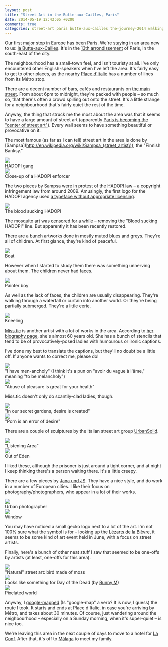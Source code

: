 ```yaml
---
layout: post
title: "Street Art in the Butte-aux-Cailles, Paris"
date: 2014-05-19 12:43:05 +0200
comments: true
categories: street-art paris butte-aux-cailles the-journey-2014 walking-tour sampsa miss-tic urbansolid janaundjs
---
```


Our first major stop in Europe has been Paris. We're staying in an area new to us: [la Butte-aux-Cailles](http://en.wikipedia.org/wiki/Butte-aux-Cailles). It's in the [13th arrondissement](http://en.wikipedia.org/wiki/13th_arrondissement_of_Paris) of Paris, in the south-east of the city. 

The neighbourhood has a small-town feel, and isn't touristy at all. I've only encountered other English-speakers when I've left the area. It's fairly easy to get to other places, as the nearby [Place d'Italie](http://en.wikipedia.org/wiki/Place_d'Italie) has a number of lines from its Métro stop.

There are a decent number of bars, cafés and restaurants on [the main street](https://www.google.com/maps/place/Rue+de+la+Butte+aux+Cailles/@48.8277143,2.3498739,17z/data=!3m1!4b1!4m2!3m1!1s0x47e67190f05e1315:0x4771112c8d0bf60b). From about 6pm to midnight, they're packed with people – so much so, that there's often a crowd spilling out onto the street. It's a little strange for a neighbourhood that's fairly quiet the rest of the time.

Anyway, the thing that struck me the most about the area was that it seems to have a large amount of street art (apparently [Paris is becoming the "center of street art"](http://www.bloomberg.com/news/2014-03-26/how-overprotective-paris-became-the-center-of-street-art-.html)). Every wall seems to have something beautiful or provocative on it. 

The most famous (as far as I can tell) street art in the area is done by [Sampsa](http://en.wikipedia.org/wiki/Sampsa_(street_artist\)), the "Finnish Banksy."

<div class="img">
  <img src="/images/the-journey/paris/butte-art/hadopi-2.jpg">
  <div class="alt">HADOPI gang</div>
</div>

<div class="img">
  <img src="/images/the-journey/paris/butte-art/hadopi.jpg">
  <div class="alt">Close-up of a HADOPI enforcer</div>
</div>

The two pieces by Sampsa were in protest of the [HADOPI law](http://en.wikipedia.org/wiki/HADOPI_law) – a copyright infringement law from around 2009. Amusingly, the first logo for the HADOPI agency used [a typeface without appropriate licensing](http://www.telegraph.co.uk/news/worldnews/europe/france/6974249/Anti-piracy-agencys-logo-broke-copyright.html).

<div class="img">
  <img src="/images/the-journey/paris/butte-art/blood-sucking.jpg">
  <div class="alt">The blood sucking HADOPI</div>
</div>

The mosquito art was [censored for a while](http://motherboard.vice.com/blog/paris-censored-anti-copyright-street-art) – removing the "Blood sucking HADOPI" line. But apparently it has been recently restored.

There are a bunch artworks done in mostly muted blues and greys. They're all of children. At first glance, they're kind of peaceful.

<div class="img">
  <img src="/images/the-journey/paris/butte-art/boat.jpg">
  <div class="alt">Boat</div>
</div>

However when I started to study them there was something unnerving about them. The children never had faces. 

<div class="img">
  <img src="/images/the-journey/paris/butte-art/boy.jpg">
  <div class="alt">Painter boy</div>
</div>

As well as the lack of faces, the children are usually disappearing. They're walking through a waterfall or curtain into another world. Or they're being partially submerged. They're a little eerie.

<div class="img">
  <img src="/images/the-journey/paris/butte-art/kneel.jpg">
  <div class="alt">Kneeling</div>
</div>

[Miss.tic](http://www.missticinparis.com/) is another artist with a lot of works in the area. According to [her biography page](http://www.missticinparis.com/misstic_biographie.html), she's almost 60 years old. She has a bunch of stencils that tend to be of provocatively-posed ladies with humourous or ironic captions.

I've done my best to translate the captions, but they'll no doubt be a little off. If anyone wants to correct me, please do!

<div class="img">
  <img src="/images/the-journey/paris/butte-art/miss-tic1.jpg">
  <div class="alt">"I have men-ancholy" (I think it's a pun on "avoir du vague à l'âme," meaning "to be melancholy")</div>
</div>

<div class="img">
  <img src="/images/the-journey/paris/butte-art/miss-tic2.jpg">
  <div class="alt">"Abuse of pleasure is great for your health"</div>
</div>

Miss.tic doesn't only do scantily-clad ladies, though.

<div class="img">
  <img src="/images/the-journey/paris/butte-art/miss-tic3.jpg">
  <div class="alt">"In our secret gardens, desire is created"</div>
</div>

<div class="img">
  <img src="/images/the-journey/paris/butte-art/miss-tic4.jpg">
  <div class="alt">"Porn is an error of desire"</div>
</div>


There are a couple of sculptures by the Italian street art group [UrbanSolid](http://www.urbansolid.org/).

<div class="img">
  <img src="/images/the-journey/paris/butte-art/ears.jpg">
  <div class="alt">"Listening Area"</div>
</div>

<div class="img">
  <img src="/images/the-journey/paris/butte-art/sculpture-prison.jpg">
  <div class="alt">Out of Eden</div>
</div>

I liked these, although the prisoner is just around a tight corner, and at night I keep thinking there's a person waiting there. It's a little creepy.

There are a few pieces by [Jana und JS](http://www.janaundjs.com/). They have a nice style, and do work in a number of European cities. I like their focus on photography/photographers, who appear in a lot of their works.

<div class="img">
  <img src="/images/the-journey/paris/butte-art/photo.jpg">
  <div class="alt">Urban photographer</div>
</div>

<div class="img">
  <img src="/images/the-journey/paris/butte-art/window.jpg">
  <div class="alt">Window</div>
</div>

You may have noticed a small gecko logo next to a lot of the art. I'm not 100% sure what the symbol is for – looking up the [Lézarts de la Bièvre](http://www.lezarts-bievre.com/), it seems to be some kind of art event held in June, with a focus on street artists.

Finally, here's a bunch of other neat stuff I saw that seemed to be one-offs by artists (at least, one-offs for this area).

<div class="img">
  <img src="/images/the-journey/paris/butte-art/moss-bird.jpg">
  <div class="alt">"Natural" street art: bird made of moss</div>
</div>

<div class="img">
  <img src="/images/the-journey/paris/butte-art/skeleton.jpg">
  <div class="alt">Looks like something for Day of the Dead (by <a href="http://www.bunnym.com/">Bunny M</a>)</div>
</div>

<div class="img">
  <img src="/images/the-journey/paris/butte-art/world.jpg">
  <div class="alt">Pixelated world</div>
</div>

Anyway, I [google-mapped](https://www.google.com/maps/dir/48.8310625,2.3552585/48.8280933,2.3526657/48.8266199,2.3479307/48.8290213,2.3478663/48.8288321,2.3507471/48.8310907,2.3552156/@48.8292438,2.3512191,17z/data=!4m8!4m7!1m0!1m0!1m0!1m0!1m0!1m0!3e2) (Is "google-map" a verb? It is now, I guess) the route I took. It starts and ends at Place d'Italie, in case you're arriving by Métro, and takes about 30 minutes. Of course, just wandering around the neighbourhood – especially on a Sunday morning, when it's super-quiet – is nice too.

We're leaving this area in the next couple of days to move to a hotel for [La Conf](http://2014.la-conf.org/). After that, it's off to [Málaga](http://en.wikipedia.org/wiki/M%C3%A1laga) to meet my family.
